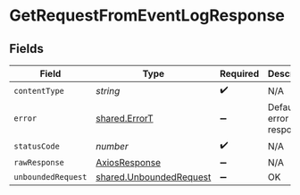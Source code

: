 # GetRequestFromEventLogResponse


## Fields

| Field                                                              | Type                                                               | Required                                                           | Description                                                        |
| ------------------------------------------------------------------ | ------------------------------------------------------------------ | ------------------------------------------------------------------ | ------------------------------------------------------------------ |
| `contentType`                                                      | *string*                                                           | :heavy_check_mark:                                                 | N/A                                                                |
| `error`                                                            | [shared.ErrorT](../../models/shared/errort.md)                     | :heavy_minus_sign:                                                 | Default error response                                             |
| `statusCode`                                                       | *number*                                                           | :heavy_check_mark:                                                 | N/A                                                                |
| `rawResponse`                                                      | [AxiosResponse](https://axios-http.com/docs/res_schema)            | :heavy_minus_sign:                                                 | N/A                                                                |
| `unboundedRequest`                                                 | [shared.UnboundedRequest](../../models/shared/unboundedrequest.md) | :heavy_minus_sign:                                                 | OK                                                                 |